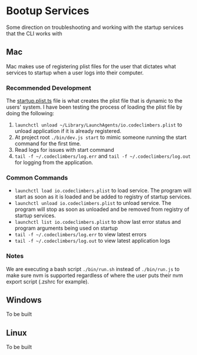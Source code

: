 # Bootup Services

Some direction on troubleshooting and working with the startup services that the CLI works with

## Mac

Mac makes use of registering plist files for the user that dictates what services to startup when a user logs into their
computer.

### Recommended Development

The [startup.plist.ts](../src/server/src/assets/startup.plist.ts) file is what creates the plist file that is dynamic to
the users' system. I have been testing the process of loading the plist file by doing the following:

1) `launchctl unload ~/Library/LaunchAgents/io.codeclimbers.plist` to unload application if it is already registered.
2) At project root `./bin/dev.js start` to mimic someone running the start command for the first time.
3) Read logs for issues with start command
4) `tail -f ~/.codeclimbers/log.err` and `tail -f ~/.codeclimbers/log.out` for logging from the application.

### Common Commands

- `launchctl load io.codeclimbers.plist` to load service. The program will start as soon as it is loaded and be added to
  registry of startup services.
- `launchctl unload io.codeclimbers.plist` to unload service. The program will stop as soon as unloaded and be removed
  from
  registry of startup services.
- `launchctl list io.codeclimbers.plist` to show last error status and program arguments being used on startup
- `tail -f ~/.codeclimbers/log.err` to view latest errors
- `tail -f ~/.codeclimbers/log.out` to view latest application logs

### Notes

We are executing a bash script `./bin/run.sh` instead of `./bin/run.js` to make sure nvm is supported regardless of
where the user puts their nvm export script (.zshrc for example).

## Windows

To be built

## Linux

To be built
